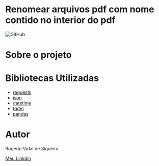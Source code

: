 # Renomear arquivos pdf com nome contido no interior do pdf
![GitHub](https://img.shields.io/github/license/rvidals/WebScraping-API-Shopee)

# Sobre o projeto


# Bibliotecas Utilizadas
- [requests](https://requests.readthedocs.io/en/latest/)
- [json](https://docs.python.org/pt-br/3/library/json.html)
- [datetime](https://docs.python.org/3/library/datetime.html)
- [tqdm](https://tqdm.github.io/)
- [pandas](https://pandas.pydata.org/)

# Autor
Rogerio Vidal de Siqueira

<a href="https://www.linkedin.com/in/rogerio-vidal-de-siqueira-9478aa136/" target="_blank" rel="noopener noreferrer">Meu Linkdin</a>


